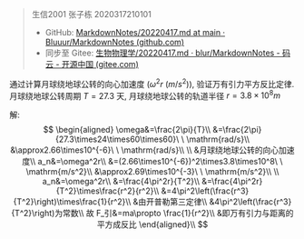 > 生信2001 张子栋 2020317210101
>
> + GitHub: [MarkdownNotes/20220417.md at main · Bluuur/MarkdownNotes (github.com)](https://github.com/Bluuur/MarkdownNotes/blob/main/生物物理学/20220417.md)
> + 同步至 Gitee: [生物物理学/20220417.md · blur/MarkdownNotes - 码云 - 开源中国 (gitee.com)](https://gitee.com/bluur/MarkdownNotes/blob/main/生物物理学/20220417.md)

通过计算月球绕地球公转的向心加速度 ($\omega^2 r\ (m/s^2)$), 验证万有引力平方反比定律. 月球绕地球公转周期 $T=27.3$ 天, 月球绕地球公转的轨道半径 $r=3.8\times10^8m$

解:
$$
\begin{aligned}
\omega&=\frac{2\pi}{T}\\
&=\frac{2\pi}{27.3\times24\times60\times60}\ \ \mathrm{rad/s}\\
&\approx2.66\times10^{-6}\ \ \mathrm{rad/s}\\
\\
&月球绕地球公转的向心加速度\\
a_n&=\omega^2r\\
&=(2.66\times10^{-6})^2\times3.8\times10^8\ \ \mathrm{m/s^2}\\
&\approx2.69\times10^{-3}\ \ \mathrm{m/s^2}\\
\\
a_n&=\omega^2r\\
&=\frac{4\pi^2r}{T^2}\\
&=\frac{4\pi^2r}{T^2}\times\frac{r^2}{r^2}\\
&=4\pi^2\left(\frac{r^3}{T^2}\right)\times\frac{1}{r^2}\\
&由开普勒第三定律\\
&4\pi^2\left(\frac{r^3}{T^2}\right)为常数\\
故 F_引&=ma\propto \frac{1}{r^2}\\
&即万有引力与距离的平方成反比
\end{aligned}\\
$$
